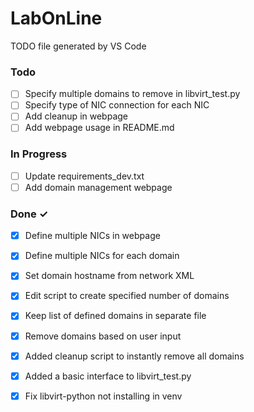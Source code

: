 # LabOnLine

TODO file generated by VS Code

### Todo

- [ ] Specify multiple domains to remove in libvirt_test.py  
- [ ] Specify type of NIC connection for each NIC  
- [ ] Add cleanup in webpage  
- [ ] Add webpage usage in README.md  

### In Progress

- [ ] Update requirements_dev.txt  
- [ ] Add domain management webpage  

### Done ✓

- [x] Define multiple NICs in webpage  
- [x] Define multiple NICs for each domain  
- [x] Set domain hostname from network XML  
- [x] Edit script to create specified number of domains  
- [x] Keep list of defined domains in separate file  
- [x] Remove domains based on user input  
- [x] Added cleanup script to instantly remove all domains  
- [x] Added a basic interface to libvirt_test.py  
- [x] Fix libvirt-python not installing in venv  

